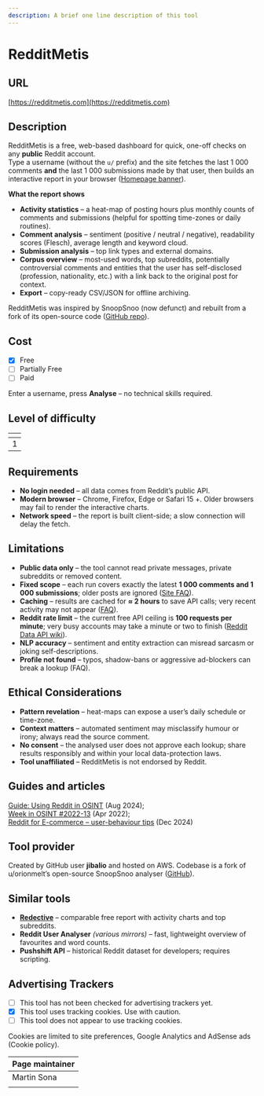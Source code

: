 ```yaml
---
description: A brief one line description of this tool
---
```


# RedditMetis

## URL

[https://redditmetis.com](https://redditmetis.com)

## Description

RedditMetis is a free, web-based dashboard for quick, one-off checks on any **public** Reddit account.\
Type a username (without the `u/` prefix) and the site fetches the last 1 000 comments **and** the last 1 000 submissions made by that user, then builds an interactive report in your browser ([Homepage banner](https://redditmetis.com/)).

**What the report shows**

* **Activity statistics** – a heat-map of posting hours plus monthly counts of comments and submissions (helpful for spotting time-zones or daily routines).
* **Comment analysis** – sentiment (positive / neutral / negative), readability scores (Flesch), average length and keyword cloud.
* **Submission analysis** – top link types and external domains.
* **Corpus overview** – most-used words, top subreddits, potentially controversial comments and entities that the user has self-disclosed (profession, nationality, etc.) with a link back to the original post for context.
* **Export** – copy-ready CSV/JSON for offline archiving.

RedditMetis was inspired by SnoopSnoo (now defunct) and rebuilt from a fork of its open-source code ([GitHub repo](https://github.com/jibalio/redditmetis)).

## Cost

* [x] Free
* [ ] Partially Free
* [ ] Paid

Enter a username, press **Analyse** – no technical skills required.

## Level of difficulty

<table><thead><tr><th data-type="rating" data-max="5"></th></tr></thead><tbody><tr><td>1</td></tr></tbody></table>

## Requirements

* **No login needed** – all data comes from Reddit’s public API.
* **Modern browser** – Chrome, Firefox, Edge or Safari 15 +. Older browsers may fail to render the interactive charts.
* **Network speed** – the report is built client-side; a slow connection will delay the fetch.

## Limitations

* **Public data only** – the tool cannot read private messages, private subreddits or removed content.
* **Fixed scope** – each run covers exactly the latest **1 000 comments and 1 000 submissions**; older posts are ignored ([Site FAQ](https://redditmetis.com/faq)).
* **Caching** – results are cached for **≈ 2 hours** to save API calls; very recent activity may not appear ([FAQ](https://redditmetis.com/faq)).
* **Reddit rate limit** – the current free API ceiling is **100 requests per minute**; very busy accounts may take a minute or two to finish ([Reddit Data API wiki](https://www.reddit.com/r/redditdev/wiki/api/)).
* **NLP accuracy** – sentiment and entity extraction can misread sarcasm or joking self-descriptions.
* **Profile not found** – typos, shadow-bans or aggressive ad-blockers can break a lookup (FAQ).

## Ethical Considerations

* **Pattern revelation** – heat-maps can expose a user’s daily schedule or time-zone.
* **Context matters** – automated sentiment may misclassify humour or irony; always read the source comment.
* **No consent** – the analysed user does not approve each lookup; share results responsibly and within your local data-protection laws.
* **Tool unaffiliated** – RedditMetis is not endorsed by Reddit.

## Guides and articles

[Guide: Using Reddit in OSINT](https://authentic8.com/osint-guide-reddit) (Aug 2024);\
[Week in OSINT #2022-13](https://sector035.nl/articles/2022-13) (Apr 2022);\
[Reddit for E-commerce – user-behaviour tips](https://buddyinfotech.com/reddit-ecommerce) (Dec 2024)

## Tool provider

Created by GitHub user **jibalio** and hosted on AWS. Codebase is a fork of u/orionmelt’s open-source SnoopSnoo analyser ([GitHub](https://github.com/jibalio/redditmetis)).

## Similar tools

* [**Redective**](https://www.redective.com/) – comparable free report with activity charts and top subreddits.
* **Reddit User Analyser** _(various mirrors)_ – fast, lightweight overview of favourites and word counts.
* **Pushshift API** – historical Reddit dataset for developers; requires scripting.

## Advertising Trackers

* [ ] This tool has not been checked for advertising trackers yet.
* [x] This tool uses tracking cookies. Use with caution.
* [ ] This tool does not appear to use tracking cookies.

Cookies are limited to site preferences, Google Analytics and AdSense ads (Cookie policy).

| Page maintainer |
| --------------- |
| Martin Sona     |
|                 |
